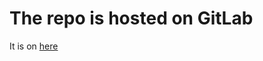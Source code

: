 # The repo is hosted on GitLab

It is on [here](https://gitlab.com/SimPilotAdamT/SimPilotAdamT-Arch-Repo)
